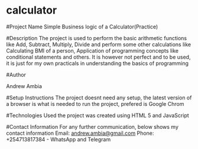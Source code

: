 # calculator
#Project Name
Simple Business logic of a Calculator(Practice)

#Description
The project is used to perform the basic arithmetic functions like Add, Subtract, Multiply, Divide and perform some other
calculations like Calculating BMI of a person, Application of programming concepts like conditional statements and others. It is
however not perfect and to be used, it is just for my own practicals in understanding the basics of programming

#Author

Andrew Ambia

#Setup Instructions
The project doesnt need any setup, the latest version of a browser is what is needed to run the project, prefered is Google Chrom

#Technologies Used
the project was created using HTML 5 and JavaScript

#Contact Information
For any further communication, below shows my contact information
 Email: andrew.ambia@gmail.com
 Phone: +254713817384 - WhatsApp and Telegram
